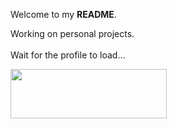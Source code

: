 Welcome to my <strong>README</strong>.</br>

Working on personal projects. </br></br>
Wait for the profile to load... </br>

<img height="79" width="250" src="https://cdn.discordapp.com/attachments/744931010353037364/1210619104596336730/Loading_branco.png?ex=65eb37e6&is=65d8c2e6&hm=9aa7450ab83e4621ccf7fcc166f667cb9945b2d2a9ef7613d10ca236e14ba0a3&"/>
